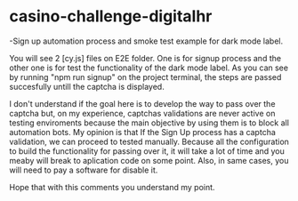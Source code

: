 # casino-challenge-digitalhr
-Sign up automation process and smoke test example for dark mode label. 

You will see 2 [cy.js] files on E2E folder. One is for signup process and the other one is for test the functionality of the dark mode label. 
As you can see by running "npm run signup" on the project terminal, the steps are passed succesfully untill the captcha is displayed. 

I don't understand if the goal here is to develop the way to pass over the captcha but, on my experience, captchas validations are never active on testing enviroments because the main objective by using them is to block all automation bots. My opinion is that If the Sign Up process has a captcha validation, we can proceed to tested manually. Because all the configuration to build the functionality for passing over it, it will take a lot of time and you meaby will break to aplication code on some point. Also, in same cases, you will need to pay a software for disable it.

Hope that with this comments you understand my point. 
